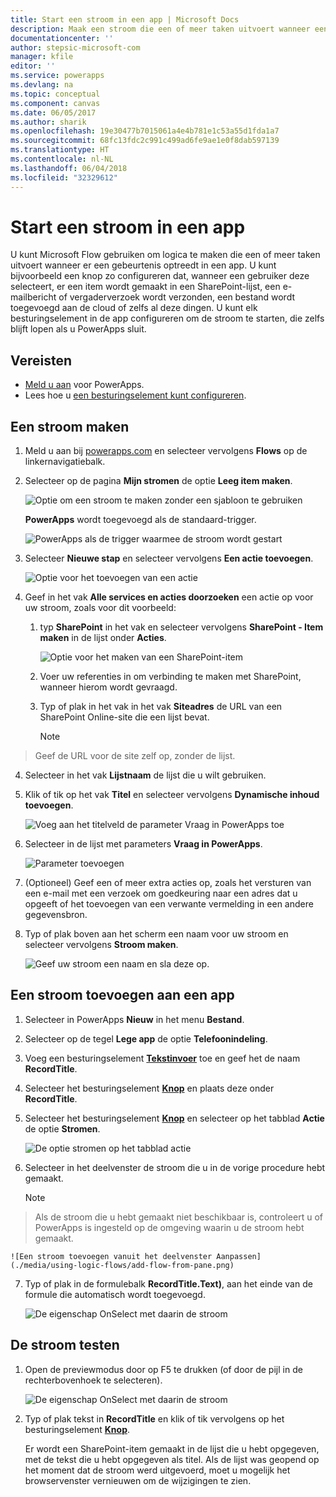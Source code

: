 ```yaml
---
title: Start een stroom in een app | Microsoft Docs
description: Maak een stroom die een of meer taken uitvoert wanneer een gebeurtenis plaatsvindt in een app, zoals wanneer een gebruiker een knop selecteert.
documentationcenter: ''
author: stepsic-microsoft-com
manager: kfile
editor: ''
ms.service: powerapps
ms.devlang: na
ms.topic: conceptual
ms.component: canvas
ms.date: 06/05/2017
ms.author: sharik
ms.openlocfilehash: 19e30477b7015061a4e4b781e1c53a55d1fda1a7
ms.sourcegitcommit: 68fc13fdc2c991c499ad6fe9ae1e0f8dab597139
ms.translationtype: HT
ms.contentlocale: nl-NL
ms.lasthandoff: 06/04/2018
ms.locfileid: "32329612"
---
```

# <a name="start-a-flow-in-an-app"></a>Start een stroom in een app
U kunt Microsoft Flow gebruiken om logica te maken die een of meer taken uitvoert wanneer er een gebeurtenis optreedt in een app. U kunt bijvoorbeeld een knop zo configureren dat, wanneer een gebruiker deze selecteert, er een item wordt gemaakt in een SharePoint-lijst, een e-mailbericht of vergaderverzoek wordt verzonden, een bestand wordt toegevoegd aan de cloud of zelfs al deze dingen. U kunt elk besturingselement in de app configureren om de stroom te starten, die zelfs blijft lopen als u PowerApps sluit.

## <a name="prerequisites"></a>Vereisten

* [Meld u aan](../signup-for-powerapps.md) voor PowerApps.
* Lees hoe u [een besturingselement kunt configureren](add-configure-controls.md).

## <a name="create-a-flow"></a>Een stroom maken
1. Meld u aan bij [powerapps.com](http://web.powerapps.com) en selecteer vervolgens **Flows** op de linkernavigatiebalk.

2. Selecteer op de pagina **Mijn stromen** de optie **Leeg item maken**.

    ![Optie om een stroom te maken zonder een sjabloon te gebruiken](./media/using-logic-flows/create-from-blank.png)

    **PowerApps** wordt toegevoegd als de standaard-trigger.

    ![PowerApps als de trigger waarmee de stroom wordt gestart](./media/using-logic-flows/set-trigger.png)

3. Selecteer **Nieuwe stap** en selecteer vervolgens **Een actie toevoegen**.

    ![Optie voor het toevoegen van een actie](./media/using-logic-flows/add-action.png)

4. Geef in het vak **Alle services en acties doorzoeken** een actie op voor uw stroom, zoals voor dit voorbeeld:

   1. typ **SharePoint** in het vak en selecteer vervolgens **SharePoint - Item maken** in de lijst onder **Acties**.

       ![Optie voor het maken van een SharePoint-item](./media/using-logic-flows/create-sharepoint-item.png)

   2. Voer uw referenties in om verbinding te maken met SharePoint, wanneer hierom wordt gevraagd.

   3. Typ of plak in het vak in het vak **Siteadres** de URL van een SharePoint Online-site die een lijst bevat.

       > [!NOTE]
> Geef de URL voor de site zelf op, zonder de lijst.

   4. Selecteer in het vak **Lijstnaam** de lijst die u wilt gebruiken.

   5. Klik of tik op het vak **Titel** en selecteer vervolgens **Dynamische inhoud toevoegen**.

       ![Voeg aan het titelveld de parameter Vraag in PowerApps toe](./media/using-logic-flows/ask-in-powerapps.png)

   6. Selecteer in de lijst met parameters **Vraag in PowerApps**.

       ![Parameter toevoegen](./media/using-logic-flows/add-parameter.png)

5. (Optioneel) Geef een of meer extra acties op, zoals het versturen van een e-mail met een verzoek om goedkeuring naar een adres dat u opgeeft of het toevoegen van een verwante vermelding in een andere gegevensbron.

6. Typ of plak boven aan het scherm een naam voor uw stroom en selecteer vervolgens **Stroom maken**.

    ![Geef uw stroom een naam en sla deze op.](./media/using-logic-flows/name-flow.png)

## <a name="add-a-flow-to-an-app"></a>Een stroom toevoegen aan een app
1. Selecteer in PowerApps **Nieuw** in het menu **Bestand**.

2. Selecteer op de tegel **Lege app** de optie **Telefoonindeling**.

3. Voeg een besturingselement **[Tekstinvoer](controls/control-text-input.md)** toe en geef het de naam **RecordTitle**.

4. Selecteer het besturingselement **[Knop](controls/control-button.md)** en plaats deze onder **RecordTitle**.

5. Selecteer het besturingselement **[Knop](controls/control-button.md)** en selecteer op het tabblad **Actie** de optie **Stromen**.

    ![De optie stromen op het tabblad actie](./media/using-logic-flows/action-tab.png)

6. Selecteer in het deelvenster de stroom die u in de vorige procedure hebt gemaakt.

    > [!NOTE]
> Als de stroom die u hebt gemaakt niet beschikbaar is, controleert u of PowerApps is ingesteld op de omgeving waarin u de stroom hebt gemaakt.

    ![Een stroom toevoegen vanuit het deelvenster Aanpassen](./media/using-logic-flows/add-flow-from-pane.png)

7. Typ of plak in de formulebalk **RecordTitle.Text)**, aan het einde van de formule die automatisch wordt toegevoegd.

    ![De eigenschap OnSelect met daarin de stroom](./media/using-logic-flows/onselect-with-flow.png)

## <a name="test-the-flow"></a>De stroom testen
1. Open de previewmodus door op F5 te drukken (of door de pijl in de rechterbovenhoek te selecteren).

    ![De eigenschap OnSelect met daarin de stroom](./media/using-logic-flows/open-preview.png)

2. Typ of plak tekst in **RecordTitle** en klik of tik vervolgens op het besturingselement **[Knop](controls/control-button.md)**.

    Er wordt een SharePoint-item gemaakt in de lijst die u hebt opgegeven, met de tekst die u hebt opgegeven als titel. Als de lijst was geopend op het moment dat de stroom werd uitgevoerd, moet u mogelijk het browservenster vernieuwen om de wijzigingen te zien.
